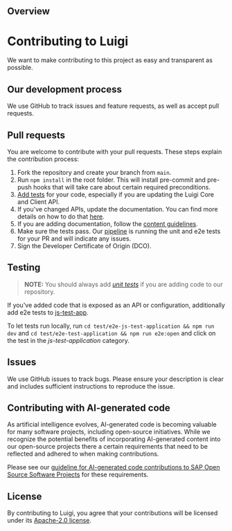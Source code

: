 ## Overview

# Contributing to Luigi
We want to make contributing to this project as easy and transparent as possible.

## Our development process
We use GitHub to track issues and feature requests, as well as accept pull requests.

## Pull requests
You are welcome to contribute with your pull requests. These steps explain the contribution process:

1. Fork the repository and create your branch from `main`.
2. Run `npm install` in the root folder. This will install pre-commit and pre-push hooks that will take care about certain required preconditions.
3. [Add tests](#testing) for your code, especially if you are updating the Luigi Core and Client API.
4. If you've changed APIs, update the documentation. You can find more details on how to do that [here](docs/content-guidelines.md/#API-documentation).
5. If you are adding documentation, follow the [content guidelines](docs/content-guidelines.md).
6. Make sure the tests pass. Our [pipeline](https://github.com/luigi-project/luigi/actions) is running the unit and e2e tests for your PR and will indicate any issues.
7. Sign the Developer Certificate of Origin (DCO).

## Testing

> **NOTE:** You should always add [*unit tests*](https://github.com/luigi-project/luigi/tree/main/core/test) if you are adding code to our repository.

If you've added code that is exposed as an API or configuration, additionally add e2e tests to [js-test-app](https://github.com/luigi-project/luigi/tree/main/test/e2e-test-application/cypress/e2e/tests/0-js-test-app).

To let tests run locally, run `cd test/e2e-js-test-application && npm run dev` and `cd test/e2e-test-application && npm run e2e:open` and click on the test in the *js-test-application* category.

## Issues
We use GitHub issues to track bugs. Please ensure your description is
clear and includes sufficient instructions to reproduce the issue.

## Contributing with AI-generated code
As artificial intelligence evolves, AI-generated code is becoming valuable for many software projects, including open-source initiatives. While we recognize the potential benefits of incorporating AI-generated content into our open-source projects there a certain requirements that need to be reflected and adhered to when making contributions.

Please see our [guideline for AI-generated code contributions to SAP Open Source Software Projects](https://github.com/SAP/.github/blob/main/CONTRIBUTING_USING_GENAI.md) for these requirements.

## License
By contributing to Luigi, you agree that your contributions will be licensed under its [Apache-2.0 license](LICENSE).
